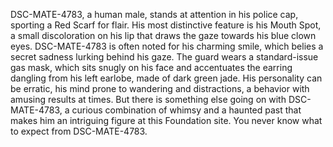 DSC-MATE-4783, a human male, stands at attention in his police cap, sporting a Red Scarf for flair. His most distinctive feature is his Mouth Spot, a small discoloration on his lip that draws the gaze towards his blue clown eyes. DSC-MATE-4783 is often noted for his charming smile, which belies a secret sadness lurking behind his gaze. The guard wears a standard-issue gas mask, which sits snugly on his face and accentuates the earring dangling from his left earlobe, made of dark green jade. His personality can be erratic, his mind prone to wandering and distractions, a behavior with amusing results at times. But there is something else going on with DSC-MATE-4783, a curious combination of whimsy and a haunted past that makes him an intriguing figure at this Foundation site. You never know what to expect from DSC-MATE-4783.